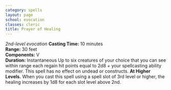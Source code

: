 ```yaml
---
category: spells
layout: page
school: evocation
classes: cleric
title: Prayer of Healing 
---
```

_2nd-level evocation_ 
**Casting Time:** 10 minutes    
**Range:** 30 feet    
**Components:** V    
**Duration:** Instantaneous 
Up to six creatures of your choice that you can see within range each regain hit points equal to 2d8 + your spellcasting ability modifier. This spell has no effect on undead or constructs. 
**At Higher Levels.** When you cast this spell using a spell slot of 3rd level or higher, the healing increases by 1d8 for each slot level above 2nd.